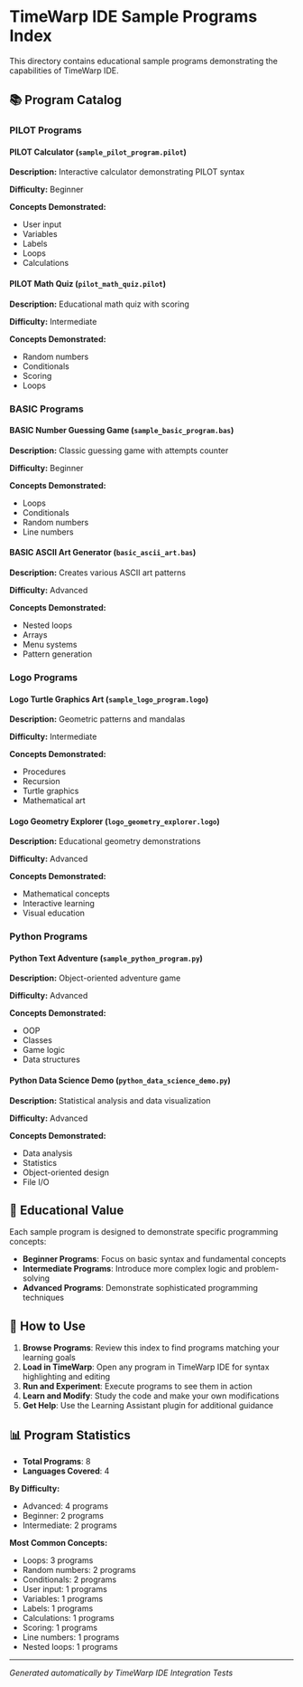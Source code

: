 # TimeWarp IDE Sample Programs Index

This directory contains educational sample programs demonstrating the capabilities of TimeWarp IDE.

## 📚 Program Catalog

### PILOT Programs

#### PILOT Calculator (`sample_pilot_program.pilot`)
**Description:** Interactive calculator demonstrating PILOT syntax

**Difficulty:** Beginner

**Concepts Demonstrated:**
- User input
- Variables
- Labels
- Loops
- Calculations

#### PILOT Math Quiz (`pilot_math_quiz.pilot`)
**Description:** Educational math quiz with scoring

**Difficulty:** Intermediate

**Concepts Demonstrated:**
- Random numbers
- Conditionals
- Scoring
- Loops

### BASIC Programs

#### BASIC Number Guessing Game (`sample_basic_program.bas`)
**Description:** Classic guessing game with attempts counter

**Difficulty:** Beginner

**Concepts Demonstrated:**
- Loops
- Conditionals
- Random numbers
- Line numbers

#### BASIC ASCII Art Generator (`basic_ascii_art.bas`)
**Description:** Creates various ASCII art patterns

**Difficulty:** Advanced

**Concepts Demonstrated:**
- Nested loops
- Arrays
- Menu systems
- Pattern generation

### Logo Programs

#### Logo Turtle Graphics Art (`sample_logo_program.logo`)
**Description:** Geometric patterns and mandalas

**Difficulty:** Intermediate

**Concepts Demonstrated:**
- Procedures
- Recursion
- Turtle graphics
- Mathematical art

#### Logo Geometry Explorer (`logo_geometry_explorer.logo`)
**Description:** Educational geometry demonstrations

**Difficulty:** Advanced

**Concepts Demonstrated:**
- Mathematical concepts
- Interactive learning
- Visual education

### Python Programs

#### Python Text Adventure (`sample_python_program.py`)
**Description:** Object-oriented adventure game

**Difficulty:** Advanced

**Concepts Demonstrated:**
- OOP
- Classes
- Game logic
- Data structures

#### Python Data Science Demo (`python_data_science_demo.py`)
**Description:** Statistical analysis and data visualization

**Difficulty:** Advanced

**Concepts Demonstrated:**
- Data analysis
- Statistics
- Object-oriented design
- File I/O

## 🎯 Educational Value

Each sample program is designed to demonstrate specific programming concepts:

- **Beginner Programs**: Focus on basic syntax and fundamental concepts
- **Intermediate Programs**: Introduce more complex logic and problem-solving
- **Advanced Programs**: Demonstrate sophisticated programming techniques

## 🚀 How to Use

1. **Browse Programs**: Review this index to find programs matching your learning goals
2. **Load in TimeWarp**: Open any program in TimeWarp IDE for syntax highlighting and editing
3. **Run and Experiment**: Execute programs to see them in action
4. **Learn and Modify**: Study the code and make your own modifications
5. **Get Help**: Use the Learning Assistant plugin for additional guidance

## 📊 Program Statistics

- **Total Programs**: 8
- **Languages Covered**: 4

**By Difficulty:**
- Advanced: 4 programs
- Beginner: 2 programs
- Intermediate: 2 programs

**Most Common Concepts:**
- Loops: 3 programs
- Random numbers: 2 programs
- Conditionals: 2 programs
- User input: 1 programs
- Variables: 1 programs
- Labels: 1 programs
- Calculations: 1 programs
- Scoring: 1 programs
- Line numbers: 1 programs
- Nested loops: 1 programs

---
*Generated automatically by TimeWarp IDE Integration Tests*
